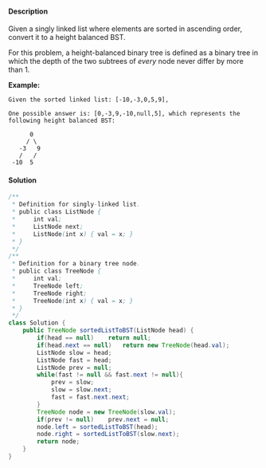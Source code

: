 #### Description

Given a singly linked list where elements are sorted in ascending order, convert it to a height balanced BST.

For this problem, a height-balanced binary tree is defined as a binary tree in which the depth of the two subtrees of *every* node never differ by more than 1.

**Example:**

```
Given the sorted linked list: [-10,-3,0,5,9],

One possible answer is: [0,-3,9,-10,null,5], which represents the following height balanced BST:

      0
     / \
   -3   9
   /   /
 -10  5
```

#### Solution

```java
/**
 * Definition for singly-linked list.
 * public class ListNode {
 *     int val;
 *     ListNode next;
 *     ListNode(int x) { val = x; }
 * }
 */
/**
 * Definition for a binary tree node.
 * public class TreeNode {
 *     int val;
 *     TreeNode left;
 *     TreeNode right;
 *     TreeNode(int x) { val = x; }
 * }
 */
class Solution {
    public TreeNode sortedListToBST(ListNode head) {
        if(head == null)    return null;
        if(head.next == null)   return new TreeNode(head.val);
        ListNode slow = head;
        ListNode fast = head;
        ListNode prev = null;
        while(fast != null && fast.next != null){
            prev = slow;
            slow = slow.next;
            fast = fast.next.next;
        }
        TreeNode node = new TreeNode(slow.val);
        if(prev != null)    prev.next = null;
        node.left = sortedListToBST(head);
        node.right = sortedListToBST(slow.next);
        return node;
    }
}
```

